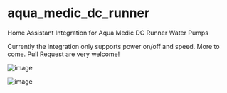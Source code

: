 # aqua_medic_dc_runner
Home Assistant Integration for Aqua Medic DC Runner Water Pumps

Currently the integration only supports power on/off and speed. More to come. Pull Request are very welcome!

![image](https://github.com/user-attachments/assets/299d7861-cf40-4ede-bde0-b8b69499f433)

![image](https://github.com/user-attachments/assets/70f6007e-29c9-4191-b8e9-2e21a5a8aa9f)

